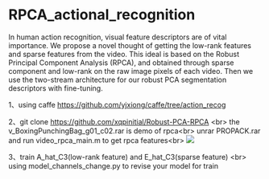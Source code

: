 # RPCA_actional_recognition
In human action recognition, visual feature descriptors are of vital importance. We propose a novel thought of getting the low-rank features and sparse features from the video. This ideal is based on the Robust Principal Component Analysis (RPCA), and obtained through sparse component and low-rank on the raw image pixels of each video. Then we use the two-stream architecture for our robust PCA segmentation descriptors with fine-tuning.

1、using caffe https://github.com/yjxiong/caffe/tree/action_recog

2、git clone https://github.com/xqpinitial/Robust-PCA-RPCA \<br>
   the v_BoxingPunchingBag_g01_c02.rar is demo of rpca\<br>
   unrar PROPACK.rar  and run video_rpca_main.m to get rpca features\<br>
   ![](https://github.com/xqpinitial/RPCA_actional_recognition/raw/master/Screenshots/rpca.png)  

3、train A_hat_C3(low-rank feature) and E_hat_C3(sparse feature) \<br>
 using model_channels_change.py to revise your model for train
